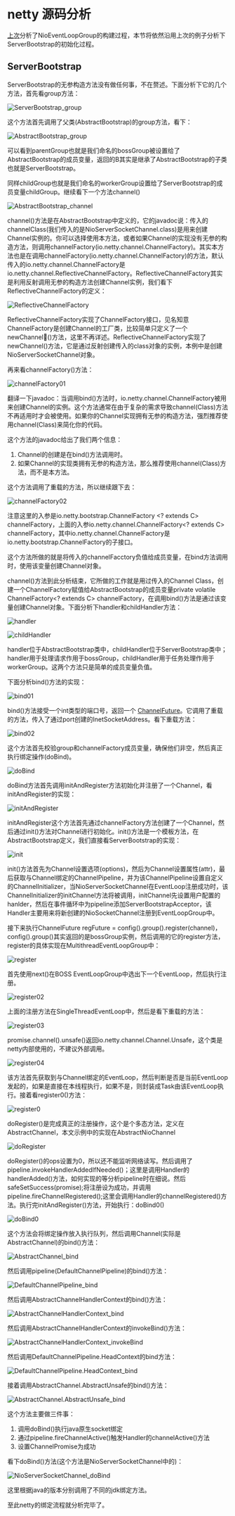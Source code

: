 # netty 源码分析

[上次](./netty之NioEventLoopGroup的构建.md)分析了NioEventLoopGroup的构建过程，本节将依然沿用上次的例子分析下ServerBootstrap的初始化过程。

## ServerBootstrap

ServerBootstrap的无参构造方法没有做任何事，不在赘述。下面分析下它的几个方法，首先看group方法：

![ServerBootstrap_group](./img/ServerBootstrap_group.png)

这个方法首先调用了父类(AbstractBootstrap)的group方法，看下：

![AbstractBootstrap_group](./img/AbstractBootstrap_group.png)

可以看到parentGroup也就是我们命名的bossGroup被设置给了AbstractBootstrap的成员变量，返回的B其实是继承了AbstractBootstrap的子类也就是ServerBootstrap。

同样childGroup也就是我们命名的workerGroup设置给了ServerBootstrap的成员变量childGroup。继续看下一个方法channel()

![AbstractBootstrap_channel](./img/AbstractBootstrap_channel.png)

channel()方法是在AbstractBootstrap中定义的，它的javadoc说：传入的channelClass(我们传入的是NioServerSocketChannel.class)是用来创建Channel实例的。你可以选择使用本方法，或者如果Channel的实现没有无参的构造方法，则调用channelFactory(io.netty.channel.ChannelFactory)。其实本方法也是在调用channelFactory(io.netty.channel.ChannelFactory)的方法，默认传入的io.netty.channel.ChannelFactory是io.netty.channel.ReflectiveChannelFactory。ReflectiveChannelFactory其实是利用反射调用无参的构造方法创建Channel实例，我们看下ReflectiveChannelFactory的定义：

![ReflectiveChannelFactory](./img/ReflectiveChannelFactory.png)

ReflectiveChannelFactory实现了ChannelFactory接口，见名知意ChannelFactory是创建Channel的工厂类，比较简单只定义了一个newChannel()方法，这里不再详述。ReflectiveChannelFactory实现了newChannel()方法，它是通过反射创建传入的class对象的实例，本例中是创建NioServerSocketChannel对象。

再来看channelFactory()方法：

![channelFactory01](./img/channelFactory01.png)

翻译一下javadoc：当调用bind()方法时，io.netty.channel.ChannelFactory被用来创建Channel的实例。这个方法通常在由于复杂的需求导致channel(Class)方法不再适用时才会被使用。如果你的Channel实现拥有无参的构造方法，强烈推荐使用channel(Class)来简化你的代码。

这个方法的javadoc给出了我们两个信息：
1. Channel的创建是在bind()方法调用时。
2. 如果Channel的实现类拥有无参的构造方法，那么推荐使用channel(Class)方法，而不是本方法。


这个方法调用了重载的方法，所以继续跟下去：

![channelFactory02](./img/channelFactory02.png)

注意这里的入参是io.netty.bootstrap.ChannelFactory <? extends C> channelFactory，上面的入参io.netty.channel.ChannelFactory<? extends C> channelFactory，其中io.netty.channel.ChannelFactory是io.netty.bootstrap.ChannelFactory的子接口。

这个方法所做的就是将传入的channelFacctory负值给成员变量，在bind方法调用时，使用该变量创建Channel对象。

channel()方法到此分析结束，它所做的工作就是用过传入的Channel Class，创建一个ChannelFactory赋值给AbstractBootstrap的成员变量private volatile ChannelFactory<? extends C> channelFactory，在调用bind()方法是通过该变量创建Channel对象。下面分析下handler和childHandler方法：

![handler](./img/handler.png)

![childHandler](./img/childHandler.png)

handler位于AbstractBootstrap类中，childHandler位于ServerBootstrap类中；handler用于处理请求作用于bossGroup，childHandler用于任务处理作用于workerGroup。这两个方法只是简单的成员变量负值。

下面分析bind()方法的实现：

![bind01](./img/bind01.png)

bind()方法接受一个int类型的端口号，返回一个 [ChannelFuture](./netty之ChannelFuture.md)。它调用了重载的方法，传入了通过port创建的InetSocketAddress。看下重载方法：

![bind02](./img/bind02.png)

这个方法首先校验group和channelFactory成员变量，确保他们非空，然后真正执行绑定操作(doBind)。

![doBind](./img/doBind.png)

doBind方法首先调用initAndRegister方法初始化并注册了一个Channel，看initAndRegister的实现：

![initAndRegister](./img/initAndRegister.png)

initAndRegister这个方法首先通过channelFactory方法创建了一个Channel，然后通过init()方法对Channel进行初始化。init()方法是一个模板方法，在AbstractBootstrap定义，我们直接看ServerBootstrap的实现：

![init](./img/init.png)

init()方法首先为Channel设置选项(options)，然后为Channel设置属性(attr)，最后获取与Channel绑定的ChannelPipeline，并为该ChannelPipeline设置自定义的ChannelInitializer，当NioServerSocketChannel在EventLoop注册成功时，该ChannelInitializer的initChannel方法将被调用，initChannel先设置用户配置的hanlder，然后在事件循环中为pipeline添加ServerBootstrapAcceptor，该Handler主要用来将新创建的NioSocketChannel注册到EventLoopGroup中。

接下来执行ChannelFuture regFuture = config().group().register(channel)，config().group()其实返回的是bossGroup实例，然后调用的它的register方法，register的具体实现在MultithreadEventLoopGroup中：

![register](./img/register.png)

首先使用next()在BOSS EventLoopGroup中选出下一个EventLoop，然后执行注册。

![register02](./img/register02.png)

上面的注册方法在SingleThreadEventLoop中，然后是看下重载的方法：

![register03](./img/register03.png)

promise.channel().unsafe()返回io.netty.channel.Channel.Unsafe，这个类是netty内部使用的，不建议外部调用。

![register04](./img/register04.png)

该方法首先获取到与Channel绑定的EventLoop，然后判断是否是当前EventLoop发起的，如果是直接在本线程执行，如果不是，则封装成Task由该EventLoop执行。接着看register0()方法：

![register0](./img/register0.png)

doRegister()是完成真正的注册操作，这个是个多态方法，定义在AbstractChannel，本文示例中的实现在AbstractNioChannel

![doRegister](./img/doRegister.png)

doRegister()的ops设置为0，所以还不能监听网络读写。然后调用了pipeline.invokeHandlerAddedIfNeeded()；这里是调用Handler的handlerAdded()方法，如何实现的等分析pipeline时在细说。然后safeSetSuccess(promise);将注册设为成功，并调用pipeline.fireChannelRegistered();这里会调用Handler的channelRegistered()方法。执行完initAndRegister()方法，开始执行：doBind0()

![doBind0](./img/doBind0.png)

这个方法会将绑定操作放入执行队列，然后调用Channel(实际是AbstractChannel)的bind()方法：

![AbstractChannel_bind](./img/AbstractChannel_bind.png)

然后调用pipeline(DefaultChannelPipeline)的bind()方法：

![DefaultChannelPipeline_bind](./img/DefaultChannelPipeline_bind.png)

然后调用AbstractChannelHandlerContext的bind()方法：

![AbstractChannelHandlerContext_bind](./img/AbstractChannelHandlerContext_bind.png)

然后调用AbstractChannelHandlerContext的invokeBind()方法：

![AbstractChannelHandlerContext_invokeBind](./img/AbstractChannelHandlerContext_invokeBind.png)

然后调用DefaultChannelPipeline.HeadContext的bind方法：

![DefaultChannelPipeline.HeadContext_bind](./img/DefaultChannelPipeline.HeadContext_bind.png)

接着调用AbstractChannel.AbstractUnsafe的bind()方法：

![AbstractChannel.AbstractUnsafe_bind](./img/AbstractChannel.AbstractUnsafe_bind.png)

这个方法主要做三件事：

1. 调用doBind()执行java原生socket绑定
2. 通过pipeline.fireChannelActive()触发Handler的channelActive()方法
3. 设置ChannelPromise为成功

看下doBind()方法(这个方法是NioServerSocketChannel中的)：

![NioServerSocketChannel_doBind](./img/NioServerSocketChannel_doBind.png)

这里根据java的版本分别调用了不同的jdk绑定方法。

至此netty的绑定流程就分析完毕了。
